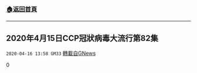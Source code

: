 ###  [:house:返回首頁](https://github.com/ourhimalayas/txt)
---

## 2020年4月15日CCP冠狀病毒大流行第82集
`2020-04-16 13:58 GM33` [轉載自GNews](https://gnews.org/zh-hant/174658/)

0
